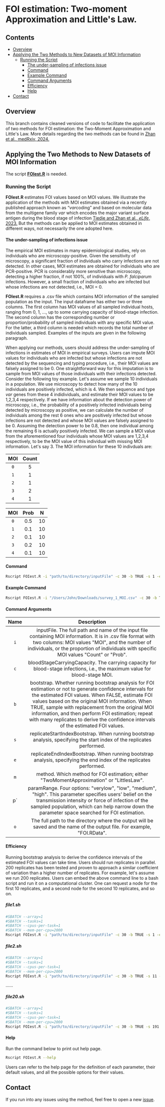 # FOI estimation: Two-moment Approximation and Little's Law.

## Contents
- [Overview](#Overview)
- [Applying the Two Methods to New Datasets of MOI Information](#Applying-the-Bayesian-Formulation-of-MOI-Estimation-to-New-Datasets)
  - [Running the Script](#Running-the-Script)
    - [The under-sampling of infections issue](#The-under-sampling-of-infections-issue)
    - [Command](#Command)
    - [Example Command](#Example-Command)
    - [Command Arguments](#Command-Arguments)
    - [Efficiency](#Efficiency)
    - [Help](#Help)
- [Contact](#Contact)

## Overview
This branch contains cleaned versions of code to facilitate the application of two methods for FOI estimation: the Two-Moment Approximation and Little's Law. More details regarding the two methods can be found in [Zhan et al., medRxiv, 2024.](https://doi.org/10.1101/2024.02.12.24302148) 

## Applying the Two Methods to New Datasets of MOI Information
The script **[FOIest.R](https://github.com/qzhan321/FOI/blob/FOIEst/FOIest.R)** is needed. 

### Running the Script
**FOIest.R** estimates FOI values based on MOI values. We illustrate the application of the methods with MOI estimates obtained via a recently published approach known as “*var*coding” and based on molecular data from the multigene family *var* which encodes the major variant surface antigen during the blood stage of infection [Tiedje and Zhan et al., *eLife*, 2023.](https://doi.org/10.7554/eLife.91411.1) But the methods can be applied to MOI estimates obtained in different ways, not necessarily the one adopted here.

#### The under-sampling of infections issue
The empirical MOI estimates in many epidemiological studies, rely on individuals who are microscopy-positive. Given the sensitivity of microscopy, a significant fraction of individuals who carry infections are not detected. In other cases, MOI estimates are obtained for individuals who are PCR-positive. PCR is considerably more sensitive than microscopy, detecting a higher fraction, if not 100%, of individuals with *P. falciparum* infections. However, a small fraction of individuals who are infected but whose infections are not detected, i.e., MOI = 0. 

**FOIest.R** requires a .csv file which contains MOI information of the sampled population as the input. The input dataframe has either two or three columns. The first column has MOI values of all sampled individual hosts, ranging from 0, 1, ..., up to some carrying capacity of blood-stage infection. The second column has the corresponding number or proportion/probability of sampled individuals with any specific MOI value. For the latter, a third column is needed which records the total number of individuals sampled. Examples of the inputs are given in the following paragraph. 

When applying our methods, users should address the under-sampling of infections in estimates of MOI in empirical surveys. Users can impute MOI values for individuals who are infected but whose infections are not detected by the sequencing and typing procedure, i.e., their MOI values are falsely assigned to be 0. One straightforward way for this imputation is to sample from MOI values of those individuals with their infections detected. Consider the following toy example. Let's assume we sample 10 individuals in a population. We use microscopy to detect how many of the 10 individuals are positively infected, which is 4. We then sequence and type *var* genes from these 4 indidividuals, and estimate their MOI values to be 1,2,3,4 respectively. If we have information about the detection power of microscopy, i.e., the probability of a positively infected individuals being detected by microscopy as positive, we can calculate the number of individuals among the rest 6 ones who are positively infected but whose infections are not detected and whose MOI values are falsely assigned to be 0. Assuming the detection power to be 0.8, then one individual among the remaining 6 is actually positively infected. We can sample a MOI value from the aforementioned four individuals whose MOI values are 1,2,3,4 respectively, to be the MOI value of this individual with missing MOI information. Let's say 3. The MOI information for these 10 indivduals are: 

| MOI | Count |
| :--: | :--: | 
| `0` | 5 |
| `1` | 1 |
| `2` | 1 |
| `3` | 2 |
| `4` | 1 |

| MOI | Prob | N |
| :--: | :--: | :--: | 
| `0` | 0.5 | 10 |
| `1` | 0.1 | 10 |
| `2` | 0.1 | 10 |
| `3` | 0.2 | 10 |
| `4` | 0.1 | 10 |

#### Command
```bash
Rscript FOIest.R -i "path/to/directory/inputFile" -c 30 -b TRUE -s 1 -e 10 -m "TwoMomentApproximation" -p "high" -o "/path/to/directory/outFile"
```

#### Example Command 
```bash
Rscript FOIest.R -i "/Users/John/Downloads/survey_1_MOI.csv" -c 30 -b TRUE -s 1 -e 10 -m "TwoMomentApproximation" -p "high" -o "/Users/John/Downloads/survey_1_FOI.RData" 
```

#### Command Arguments
|  Name | Description |
|  :-:  | :---------: | 
|  `i`  | inputFile. The full path and name of the input file containing MOI information. It is in .csv file format with two columns: MOI values "MOI", and the number of individuals, or the proportion of individuals with specific MOI values "Count" or "Prob". |
|  `c`  | bloodStageCarryingCapacity. The carrying capacity for blood-stage infections, i.e., the maximum value for blood-stage MOI. |
|  `b`  | bootstrap. Whether running bootstrap analysis for FOI estimation or not to generate confidence intervals for the estimated FOI values. When FALSE, estimate FOI values based on the original MOI information. When TRUE, sample with replacement from the original MOI information, and then perform FOI estimation; repeat with many replicates to derive the confidence intervals of the estimated FOI values. |
|  `s`  | replicateStartIndexBootstrap. When running bootstrap analysis, specifying the start index of the replicates performed. |
|  `e`  | replicateEndIndexBootstrap. When running bootstrap analysis, specifying the end index of the replicates performed. |
|  `m`  | method. Which method for FOI estimation; either "TwoMomentApproximation" or "LittlesLaw". |
|  p`  | paramRange. Four options: "verylow", "low", "medium", "high". This parameter specifies users' belief on the transmission intensity or force of infection of the sampled population, which can help narrow down the parameter space searched for FOI estimation. |
|  `o`   | The full path to the directory where the output will be saved and the name of the output file. For example, "FOI.RData". |


#### Efficiency
Running bootstrap analysis to derive the confidence intervals of the estimated FOI values can take time. Users should run replicates in parallel. 200 replicates has been tested and proven to approach a similar coefficient of variation than a higher number of replicates. For example, let's assume we run 200 replicates. Users can embed the above command line to a bash script and run it on a computational cluster. One can request a node for the first 10 replicates, and a second node for the second 10 replicates, and so on.
##### file1.sh
```bash
#SBATCH --array=1
#SBATCH --tasks=1
#SBATCH --cpus-per-task=1
#SBATCH --mem-per-cpu=2000
Rscript FOIest.R -i "path/to/directory/inputFile" -c 30 -b TRUE -s 1 -e 10 -m "TwoMomentApproximation" -p "high" -o "/path/to/directory/outFile"
```
##### file2.sh
```bash
#SBATCH --array=1
#SBATCH --tasks=1
#SBATCH --cpus-per-task=1
#SBATCH --mem-per-cpu=2000
Rscript FOIest.R -i "path/to/directory/inputFile" -c 30 -b TRUE -s 11 -e 20 -m "TwoMomentApproximation" -p "high" -o "/path/to/directory/outFile"
```
......
##### file20.sh
```bash
#SBATCH --array=1
#SBATCH --tasks=1
#SBATCH --cpus-per-task=1
#SBATCH --mem-per-cpu=2000
Rscript FOIest.R -i "path/to/directory/inputFile" -c 30 -b TRUE -s 191 -e 200 -m "TwoMomentApproximation" -p "high" -o "/path/to/directory/outFile"
```


#### Help
Run the command below to print out help page.
```bash
Rscript FOIest.R --help
```
Users can refer to the help page for the definition of each parameter, their default values, and all the possible options for their values.

## Contact
If you run into any issues using the method, feel free to open a new [issue](https://github.com/qzhan321/FOI/issues).


